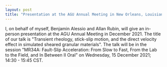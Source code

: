 ```yaml
---
layout: post
title: "Presentation at the AGU Annual Meeting in New Orleans, Louisianna, December 2021."
---
```


I, on behalf of myself, Benjamin Alessio and Allan Rubin, will give an in-person presentation at the AGU Annual Meeting in December 2021. The title of our talk is "Transient rheology, stick-slip motion, and the direct velocity effect in simulated sheared granular materials". The talk will be in the session "MR34A: Fault-Slip Acceleration: From Slow to Fast, From the Lab to the Field, and In Between II Oral" on Wednesday, 15 December 2021; 14:30 - 15:45 CST.
